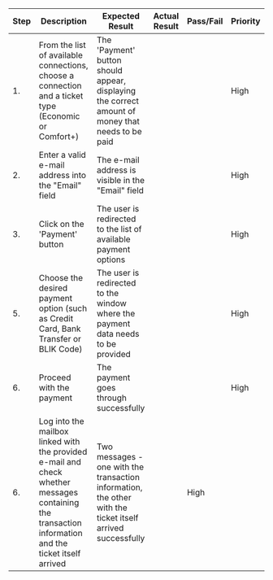 | Step         | Description            | Expected Result | Actual Result | Pass/Fail | Priority |
|--------------|------------------------|-----------------|---------------|-----------|----------|
| 1.           | From the list of available connections, choose a connection and a ticket type (Economic or Comfort+) | The 'Payment' button should appear, displaying the correct amount of money that needs to be paid  |     |     | High |
| 2.           | Enter a valid e-mail address into the "Email" field | The e-mail address is visible in the "Email" field |     |     | High |
| 3.           | Click on the 'Payment' button | The user is redirected to the list of available payment options |     |     | High |
| 5.           | Choose the desired payment option (such as Credit Card, Bank Transfer or BLIK Code) | The user is redirected to the window where the payment data needs to be provided |     |     | High |
| 6.           | Proceed with the payment | The payment goes through successfully |     |     | High |
| 6. | Log into the mailbox linked with the provided e-mail and check whether messages containing the transaction information and the ticket itself arrived | Two messages - one with the transaction information, the other with the ticket itself arrived successfully |     | High |
